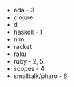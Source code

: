 * ada - 3
* clojure
* d
* haskell - 1
* nim
* racket
* raku
* ruby - 2, 5
* scopes - 4
* smalltalk/pharo - 6
